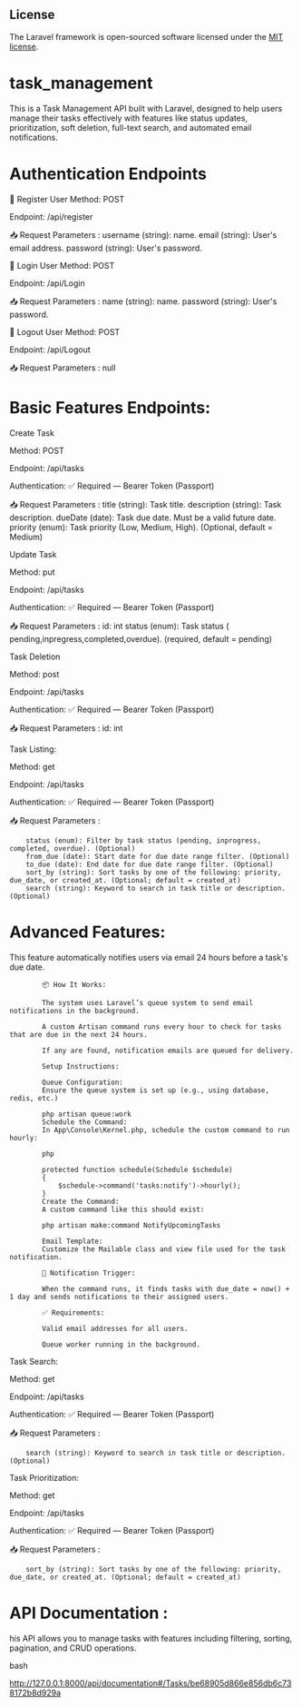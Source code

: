 
## License

The Laravel framework is open-sourced software licensed under the [MIT license](https://opensource.org/licenses/MIT).
# task_management

This is a Task Management API built with Laravel, designed to help users manage their tasks effectively with features like status updates, prioritization, soft deletion, full-text search, and automated email notifications.

# Authentication Endpoints

🔐 Register User
Method: POST

Endpoint: /api/register
     
📥 Request Parameters :
      username (string): name. 
      email (string): User's email address.
      password (string): User's password.  

🔐 Login User
Method: POST

Endpoint: /api/Login
     
📥 Request Parameters :
      name (string): name. 
      password (string): User's password.  

🔐 Logout User
Method: POST

Endpoint: /api/Logout
     
📥 Request Parameters :
    null


# Basic Features Endpoints:

Create Task

Method: POST

Endpoint: /api/tasks

Authentication: ✅ Required — Bearer Token (Passport)

📥 Request Parameters :
        title (string): Task title.
        description (string): Task description.
        dueDate (date): Task due date. Must be a valid future date.
        priority (enum): Task priority (Low,  Medium, High). (Optional, default = Medium)


Update Task

Method: put

Endpoint: /api/tasks

Authentication: ✅ Required — Bearer Token (Passport)

📥 Request Parameters :
        id: int
        status (enum): Task status ( pending,inpregress,completed,overdue). (required, default = pending)


Task Deletion

 Method: post 

 Endpoint: /api/tasks

Authentication: ✅ Required — Bearer Token (Passport)

📥 Request Parameters :
          id: int


Task Listing:     
       
   Method: get

   Endpoint: /api/tasks

Authentication: ✅ Required — Bearer Token (Passport)

 📥 Request Parameters :

        status (enum): Filter by task status (pending, inprogress, completed, overdue). (Optional)
        from_due (date): Start date for due date range filter. (Optional)
        to_due (date): End date for due date range filter. (Optional)
        sort_by (string): Sort tasks by one of the following: priority, due_date, or created_at. (Optional; default = created_at)
        search (string): Keyword to search in task title or description. (Optional)


# Advanced Features:

This feature automatically notifies users via email 24 hours before a task's due date.

            📦 How It Works:

            The system uses Laravel’s queue system to send email notifications in the background.

            A custom Artisan command runs every hour to check for tasks that are due in the next 24 hours.

            If any are found, notification emails are queued for delivery.

            Setup Instructions:

            Queue Configuration:
            Ensure the queue system is set up (e.g., using database, redis, etc.)

            php artisan queue:work
            Schedule the Command:
            In App\Console\Kernel.php, schedule the custom command to run hourly:

            php

            protected function schedule(Schedule $schedule)
            {
                $schedule->command('tasks:notify')->hourly();
            }
            Create the Command:
            A custom command like this should exist:

            php artisan make:command NotifyUpcomingTasks

            Email Template:
            Customize the Mailable class and view file used for the task notification.

            📧 Notification Trigger:

            When the command runs, it finds tasks with due_date = now() + 1 day and sends notifications to their assigned users.

            ✅ Requirements:

            Valid email addresses for all users.

            Queue worker running in the background.


Task Search:     
       
   Method: get

   Endpoint: /api/tasks

Authentication: ✅ Required — Bearer Token (Passport)

 📥 Request Parameters :

        search (string): Keyword to search in task title or description. (Optional)



Task Prioritization:     
       
   Method: get

   Endpoint: /api/tasks

Authentication: ✅ Required — Bearer Token (Passport)

 📥 Request Parameters :

        sort_by (string): Sort tasks by one of the following: priority, due_date, or created_at. (Optional; default = created_at)
        
# API Documentation :

his API allows you to manage tasks with features including filtering, sorting, pagination, and CRUD operations.

bash

http://127.0.0.1:8000/api/documentation#/Tasks/be68905d866e856db6c738172b8d929a


